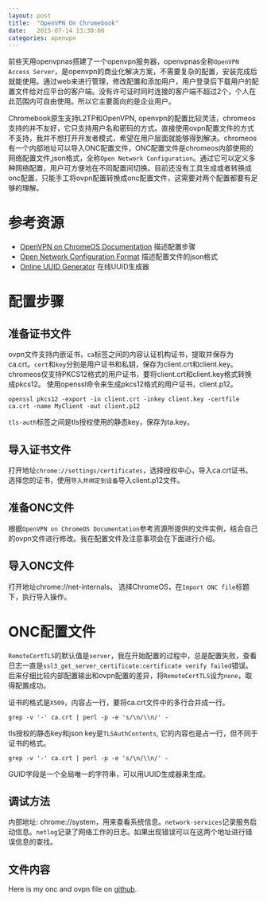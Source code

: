 ```yaml
---
layout: post
title:  "OpenVPN On Chromebook"
date:   2015-07-14 13:30:00
categories: openvpn
---
```


前些天用openvpnas搭建了一个openvpn服务器，openvpnas全称`OpenVPN Access Server`，是openvpn的商业化解决方案，不需要复杂的配置，安装完成后就能使用。通过web来进行管理，修改配置和添加用户，用户登录后下载用户的配置文件给对应平台的客户端。没有许可证时同时连接的客户端不超过2个，个人在此范围内可自由使用。所以它主要面向的是企业用户。

Chromebook原生支持L2TP和OpenVPN, openvpn的配置比较灵活，chromeos支持的并不友好，它只支持用户名和密码的方式。直接使用ovpn配置文件的方式不支持，我并不想打开开发者模式，希望在用户层面就能够得到解决。chromeos有一个内部地址可以导入ONC配置文件，ONC配置文件是chromeos内部使用的网络配置文件,json格式，全称`Open Network Configuration`。通过它可以定义多种网络配置，用户可方便地在不同配置间切换。目前还没有工具生成或者转换成onc配置，只能手工将ovpn配置转换成onc配置文件，这需要对两个配置都要有足够的理解。

# 参考资源

* [OpenVPN on ChromeOS Documentation][openvpn_on_chromeos] 描述配置步骤
* [Open Network Configuration Format][onc_format] 描述配置文件的json格式
* [Online UUID Generator][uuid_generator] 在线UUID生成器

[openvpn_on_chromeos]: https://docs.google.com/document/d/18TU22gueH5OKYHZVJ5nXuqHnk2GN6nDvfu2Hbrb4YLE/pub#h.buf7fpkgt9c8
[onc_format]: http://src.chromium.org/chrome/trunk/src/components/onc/docs/onc_spec.html#sec_OpenVPN_connections_and_types
[uuid_generator]: https://www.uuidgenerator.net/

# 配置步骤

## 准备证书文件

ovpn文件支持内嵌证书，`ca`标签之间的内容认证机构证书，提取并保存为ca.crt。`cert`和`key`分别是用户证书和私钥，保存为client.crt和client.key。chromeos仅支持PKCS12格式的用户证书，要将client.crt和client.key格式转换成pkcs12。
使用openssl命令来生成pkcs12格式的用户证书，client.p12。

    openssl pkcs12 -export -in client.crt -inkey client.key -certfile ca.crt -name MyClient -out client.p12
    
`tls-auth`标签之间是tls授权使用的静态key，保存为ta.key。

## 导入证书文件

打开地址`chrome://settings/certificates`，选择授权中心，导入ca.crt证书。选择您的证书，使用`导入并绑定到设备`导入client.p12文件。

## 准备ONC文件

根据`OpenVPN on ChromeOS Documentation`参考资源所提供的文件实例，结合自己的ovpn文件进行修改。我在配置文件及注意事项会在下面进行介绍。

## 导入ONC文件

打开地址chrome://net-internals， 选择ChromeOS，在`Import ONC file`标题下，执行导入操作。

# ONC配置文件

`RemoteCertTLS`的默认值是`server`，我在开始配置的过程中，总是配置失败，查看日志一直是`ssl3_get_server_certificate:certificate verify failed`错误。后来仔细比较内部配置输出和ovpn配置的差异，将`RemoteCertTLS`设为`none`，取得配置成功。

证书的格式是`X509`，内容占一行，要将ca.crt文件中的多行合并成一行。

    grep -v '-' ca.crt | perl -p -e 's/\n/\\n/' -
    
tls授权的静态key和json key是`TLSAuthContents`, 它的内容也是占一行，但不同于证书的格式。

    grep -v '-' ca.crt | perl -p -e 's/\n/\\n/' -
    
GUID字段是一个全局唯一的字符串，可以用UUID生成器来生成。
    
## 调试方法

内部地址: chrome://system，用来查看系统信息。`network-services`记录服务启动信息。`netlog`记录了网络工作的日志。如果出现错误可以在这两个地址进行错误信息的查找。

## 文件内容

Here is my onc and ovpn file on [github][gist-onc].

[gist-onc]: https://gist.github.com/bablon/a15a435315348b4eccfa


